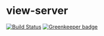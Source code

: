 # view-server

[![Build Status](https://travis-ci.org/whamcloud/view-server.svg?branch=master)](https://travis-ci.org/whamcloud/view-server)
[![Greenkeeper badge](https://badges.greenkeeper.io/whamcloud/view-server.svg)](https://greenkeeper.io/)
